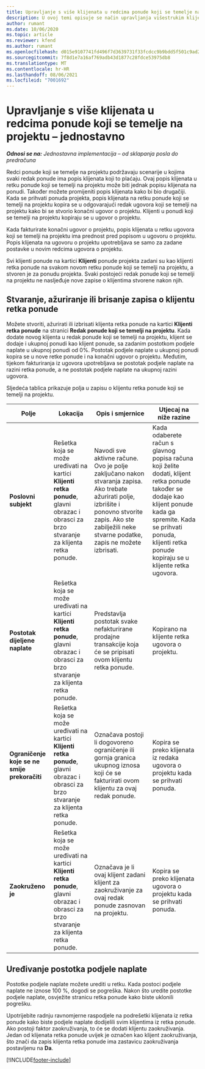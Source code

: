 ```yaml
---
title: Upravljanje s više klijenata u redcima ponude koji se temelje na projektu – jednostavno
description: U ovoj temi opisuje se način upravljanja višestrukim klijentima u redcima ponude koji se temelje na projektu.
author: rumant
ms.date: 10/06/2020
ms.topic: article
ms.reviewer: kfend
ms.author: rumant
ms.openlocfilehash: d015e9107741fd496f7d3639731f33fcdcc9b9bdd5f501c9ad2617e37a707f35
ms.sourcegitcommit: 7f8d1e7a16af769adb43d1877c28fdce53975db8
ms.translationtype: MT
ms.contentlocale: hr-HR
ms.lasthandoff: 08/06/2021
ms.locfileid: "7001692"
---
```

# <a name="manage-multiple-customers-on-project-based-quote-lines---lite"></a>Upravljanje s više klijenata u redcima ponude koji se temelje na projektu – jednostavno

_**Odnosi se na:** Jednostavna implementacija – od sklapanja posla do predračuna_

Redci ponude koji se temelje na projektu podržavaju scenarije u kojima svaki redak ponude ima popis klijenata koji to plaćaju. Ovaj popis klijenata u retku ponude koji se temelji na projektu može biti jednak popisu klijenata na ponudi. Također možete promijeniti popis klijenata kako bi bio drugačiji. Kada se prihvati ponuda projekta, popis klijenata na retku ponude koji se temelji na projektu kopira se u odgovarajući redak ugovora koji se temelji na projektu kako bi se stvorio konačni ugovor o projektu. Klijenti u ponudi koji se temelji na projektu kopiraju se u ugovor o projektu.

Kada fakturirate konačni ugovor o projektu, popis klijenata u retku ugovora koji se temelji na projektu ima prednost pred popisom u ugovoru o projektu. Popis klijenata na ugovoru o projektu upotrebljava se samo za zadane postavke u novim redcima ugovora o projektu.

Svi klijenti ponude na kartici **Klijenti** ponude projekta zadani su kao klijenti retka ponude na svakom novom retku ponude koji se temelji na projektu, a stvoren je za ponudu projekta. Svaki postojeći redak ponude koji se temelji na projektu ne nasljeđuje nove zapise o klijentima stvorene nakon njih.

## <a name="create-update-or-delete-a-quote-line-customer-record"></a>Stvaranje, ažuriranje ili brisanje zapisa o klijentu retka ponude

Možete stvoriti, ažurirati ili izbrisati klijenta retka ponude na kartici **Klijenti retka ponude** na stranici **Redak ponude koji se temelji na projektu**. Kada dodate novog klijenta u redak ponude koji se temelji na projektu, klijent se dodaje i ukupnoj ponudi kao klijent ponude, sa zadanim postotkom podjele naplate u ukupnoj ponudi od 0%. Postotak podjele naplate u ukupnoj ponudi kopira se u nove retke ponude i na konačni ugovor o projektu. Međutim, tijekom fakturiranja iz ugovora upotrebljava se postotak podjele naplate na razini retka ponude, a ne postotak podjele naplate na ukupnoj razini ugovora. 

Sljedeća tablica prikazuje polja u zapisu o klijentu retka ponude koji se temelji na projektu.

| Polje | Lokacija | Opis i smjernice | Utjecaj na niže razine |
| --- | --- | --- | --- |
| **Poslovni subjekt** | Rešetka koja se može uređivati na kartici **Klijenti retka ponude**, glavni obrazac i obrasci za brzo stvaranje za klijenta retka ponude. | Navodi sve aktivne račune. Ovo je polje zaključano nakon stvaranja zapisa. Ako trebate ažurirati polje, izbrišite i ponovno stvorite zapis. Ako ste zabilježili neke stvarne podatke, zapis ne možete izbrisati. | Kada odaberete račun s glavnog popisa računa koji želite dodati, klijent retka ponude također se dodaje kao klijent ponude kada ga spremite. Kada se prihvati ponuda, klijenti retka ponude kopiraju se u klijente retka ugovora. |
| **Postotak dijeljene naplate** | Rešetka koja se može uređivati na kartici **Klijenti retka ponude**, glavni obrazac i obrasci za brzo stvaranje za klijenta retka ponude. | Predstavlja postotak svake nefakturirane prodajne transakcije koja će se pripisati ovom klijentu retka ponude. | Kopirano na klijente retka ugovora o projektu. |
| **Ograničenje koje se ne smije prekoračiti** | Rešetka koja se može uređivati na kartici **Klijenti retka ponude**, glavni obrazac i obrasci za brzo stvaranje za klijenta retka ponude. | Označava postoji li dogovoreno ograničenje ili gornja granica ukupnog iznosa koji će se fakturirati ovom klijentu za ovaj redak ponude. | Kopira se preko klijenata iz redaka ugovora o projektu kada se prihvati ponuda. |
| **Zaokruženo je** | Rešetka koja se može uređivati na kartici **Klijenti retka ponude**, glavni obrazac i obrasci za brzo stvaranje za klijenta retka ponude. | Označava je li ovaj klijent zadani klijent za zaokruživanje za ovaj redak ponude zasnovan na projektu. | Kopira se preko klijenata ugovora o projektu kada se prihvati ponuda. |

## <a name="edit-billing-split-percentages"></a>Uređivanje postotka podjele naplate

Postotke podjele naplate možete urediti u retku. Kada postoci podjele naplate ne iznose 100 %, dogodi se pogreška. Nakon što uredite postotke podjele naplate, osvježite stranicu retka ponude kako biste uklonili pogrešku.

Upotrijebite radnju ravnomjerne raspodjele na podrešetki klijenata iz retka ponude kako biste podjele naplate dodijelili svim klijentima iz retka ponude. Ako postoji faktor zaokruživanja, to će se dodati klijentu zaokruživanja. Jedan od klijenata retka ponude uvijek je označen kao klijent zaokruživanja, što znači da zapis klijenta retka ponude ima zastavicu zaokruživanja postavljenu na **Da**. 


[!INCLUDE[footer-include](../../includes/footer-banner.md)]